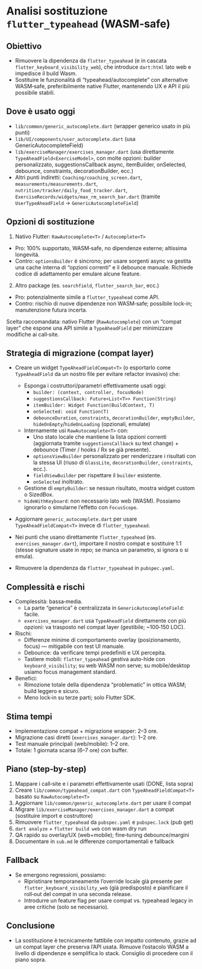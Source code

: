 # Analisi sostituzione `flutter_typeahead` (WASM‑safe)

## Obiettivo
- Rimuovere la dipendenza da `flutter_typeahead` (e in cascata `flutter_keyboard_visibility_web`), che introduce `dart:html` lato web e impedisce il build Wasm.
- Sostituire le funzionalità di “typeahead/autocomplete” con alternative WASM‑safe, preferibilmente native Flutter, mantenendo UX e API il più possibile stabili.

## Dove è usato oggi
- `lib/common/generic_autocomplete.dart` (wrapper generico usato in più punti)
- `lib/UI/components/user_autocomplete.dart` (usa GenericAutocompleteField)
- `lib/exerciseManager/exercises_manager.dart` (usa direttamente `TypeAheadField<ExerciseModel>`, con molte opzioni: builder personalizzato, suggestionsCallback async, itemBuilder, onSelected, debounce, constraints, decorationBuilder, ecc.)
- Altri punti indiretti: `Coaching/coaching_screen.dart`, `measurements/measurements.dart`, `nutrition/tracker/daily_food_tracker.dart`, `ExerciseRecords/widgets/max_rm_search_bar.dart` (tramite `UserTypeAheadField` → `GenericAutocompleteField`)

## Opzioni di sostituzione
1) Nativo Flutter: `RawAutocomplete<T>` / `Autocomplete<T>`
- Pro: 100% supportato, WASM‑safe, no dipendenze esterne; altissima longevità.
- Contro: `optionsBuilder` è sincrono; per usare sorgenti async va gestita una cache interna di “opzioni correnti” e il debounce manuale. Richiede codice di adattamento per emulare alcune feature.

2) Altro package (es. `searchfield`, `flutter_search_bar`, ecc.)
- Pro: potenzialmente simile a `flutter_typeahead` come API.
- Contro: rischio di nuove dipendenze non WASM‑safe; possibile lock-in; manutenzione futura incerta.

Scelta raccomandata: nativo Flutter (`RawAutocomplete`) con un “compat layer” che espone una API simile a `TypeAheadField` per minimizzare modifiche ai call‑site.

## Strategia di migrazione (compat layer)
- Creare un widget `TypeAheadFieldCompat<T>` (o esportarlo come `TypeAheadField` da un nostro file per evitare refactor invasivo) che:
  - Esponga i costruttori/parametri effettivamente usati oggi:
    - `builder: (context, controller, focusNode)`
    - `suggestionsCallback: Future<List<T>> Function(String)`
    - `itemBuilder: Widget Function(BuildContext, T)`
    - `onSelected: void Function(T)`
    - `debounceDuration`, `constraints`, `decorationBuilder`, `emptyBuilder`, `hideOnEmpty`/`hideOnLoading` (opzionali, emulate)
  - Internamente usi `RawAutocomplete<T>` con:
    - Uno stato locale che mantiene la lista opzioni correnti (aggiornata tramite `suggestionsCallback` su text change) + debounce (Timer / hooks / Rx se già presente).
    - `optionsViewBuilder` personalizzato per renderizzare i risultati con la stessa UI (riuso di `GlassLite`, `decorationBuilder`, `constraints`, ecc.).
    - `fieldViewBuilder` per rispettare il `builder` esistente.
    - `onSelected` inoltrato.
  - Gestione di `emptyBuilder`: se nessun risultato, mostra widget custom o SizedBox.
  - `hideWithKeyboard`: non necessario lato web (WASM). Possiamo ignorarlo o simularne l’effetto con `FocusScope`.

- Aggiornare `generic_autocomplete.dart` per usare `TypeAheadFieldCompat<T>` invece di `flutter_typeahead`.
- Nei punti che usano direttamente `flutter_typeahead` (es. `exercises_manager.dart`), importare il nostro compat e sostituire 1:1 (stesse signature usate in repo; se manca un parametro, si ignora o si emula).
- Rimuovere la dipendenza da `flutter_typeahead` in `pubspec.yaml`.

## Complessità e rischi
- Complessità: bassa‑media.
  - La parte “generica” è centralizzata in `GenericAutocompleteField`: facile.
  - `exercises_manager.dart` usa `TypeAheadField` direttamente con più opzioni: va trasposto nel compat layer (gestibile; ~100‑150 LOC). 
- Rischi:
  - Differenze minime di comportamento overlay (posizionamento, focus) — mitigabile con test UI manuale.
  - Debounce: da verificare tempi predefiniti e UX percepita.
  - Tastiere mobili: `flutter_typeahead` gestiva auto-hide con `keyboard_visibility`; su web WASM non serve; su mobile/desktop usiamo focus management standard.
- Benefici:
  - Rimozione totale della dipendenza “problematic” in ottica WASM; build leggero e sicuro.
  - Meno lock‑in su terze parti; solo Flutter SDK.

## Stima tempi
- Implementazione compat + migrazione wrapper: 2–3 ore.
- Migrazione casi diretti (`exercises_manager.dart`): 1–2 ore.
- Test manuale principali (web/mobile): 1–2 ore.
- Totale: 1 giornata scarsa (6–7 ore) con buffer.

## Piano (step‑by‑step)
1. Mappare i call‑site e i parametri effettivamente usati (DONE, lista sopra)
2. Creare `lib/common/typeahead_compat.dart` con `TypeAheadFieldCompat<T>` basato su `RawAutocomplete<T>`
3. Aggiornare `lib/common/generic_autocomplete.dart` per usare il compat
4. Migrare `lib/exerciseManager/exercises_manager.dart` a compat (sostituire import e costruttore)
5. Rimuovere `flutter_typeahead` da `pubspec.yaml` e `pubspec.lock` (pub get)
6. `dart analyze` + `flutter build web` con wasm dry run
7. QA rapido su overlay/UX (web+mobile); fine‑tuning debounce/margini
8. Documentare in `sub.md` le differenze comportamentali e fallback

## Fallback
- Se emergono regressioni, possiamo:
  - Ripristinare temporaneamente l’override locale già presente per `flutter_keyboard_visibility_web` (già predisposto) e pianificare il roll‑out del compat in una seconda release.
  - Introdurre un feature flag per usare compat vs. typeahead legacy in aree critiche (solo se necessario).

## Conclusione
- La sostituzione è tecnicamente fattibile con impatto contenuto, grazie ad un compat layer che preserva l’API usata. Rimuove l’ostacolo WASM a livello di dipendenze e semplifica lo stack. Consiglio di procedere con il piano sopra.

